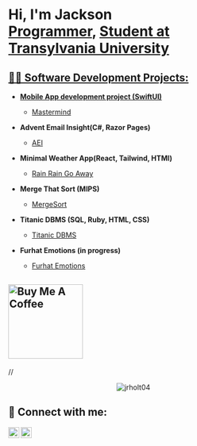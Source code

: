 <h1>Hi, I'm Jackson <br/><a href="https://github.com/jrholt04">Programmer</a>, <a href="https://www.linkedin.com/in/jackson-holt-214618264">Student at Transylvania University</h1>

<h2>👨‍💻 Software Development Projects:</h2>

- <b>Mobile App development project (SwiftUI)</b>
  - [Mastermind](https://github.com/jrholt04/MasterMindGame)

- <b>Advent Email Insight(C#, Razor Pages)</b>
  - [AEI](https://github.com/jrholt04/AdventEmailInsight)

- <b>Minimal Weather App(React, Tailwind, HTMl)</b>
  - [Rain Rain Go Away](https://github.com/jrholt04/weatherApp)
 
- <b>Merge That Sort (MIPS)</b>
  - [MergeSort](https://github.com/jrholt04/MergeThatSort)

- <b>Titanic DBMS (SQL, Ruby, HTML, CSS)</b>
  - [Titanic DBMS](https://github.com/jrholt04/Titanic-DBMS)

- <b>Furhat Emotions (in progress)</b>
  - [Furhat Emotions](https://github.com/jrholt04/FurhatEmotion)

<h2><a href="https://buymeacoffee.com/jacksonholt" target="_blank"><img src="https://cdn.buymeacoffee.com/buttons/v2/default-red.png" alt="Buy Me A Coffee" width="150" ></a></h2>


//<p align="center"> <img src="https://github-readme-stats.vercel.app/api?username=jrholt04&show_icons=true&theme=gotham" alt="jrholt04" />


<h2> 🤳 Connect with me:</h2>

[<img align="left" alt="JacksonHolt | LinkedIn" width="22px" src="https://cdn.jsdelivr.net/npm/simple-icons@v3/icons/linkedin.svg" />][linkedin]
[<img align="left" alt="JacksonHolt | Instagram" width="22px" src="https://cdn.jsdelivr.net/npm/simple-icons@v3/icons/instagram.svg" />][instagram]

[instagram]: https://www.instagram.com/jrholt04/
[linkedin]: https://www.linkedin.com/in/jackson-holt-214618264
